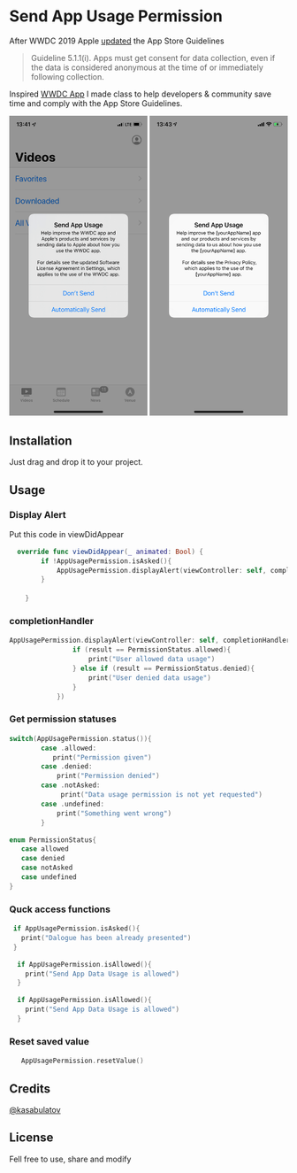 # Send App Usage Permission

After WWDC 2019 Apple [updated](https://developer.apple.com/app-store/review/guidelines/#5.1) the App Store Guidelines 
> Guideline 5.1.1(i). Apps must get consent for data collection, even if the data is considered anonymous at the time of or immediately following collection.

Inspired [WWDC App](https://itunes.apple.com/app/wwdc/id640199958?mt=8) I made class to help developers & community save time and comply with the App Store Guidelines.

<img width="250" src="/screens/IMG_0855.PNG"> <img width="250" src="/screens/IMG_3825.PNG">

## Installation

Just drag and drop it to your project.

## Usage

### Display Alert

Put this code in viewDidAppear

```swift
  override func viewDidAppear(_ animated: Bool) {
        if !AppUsagePermission.isAsked(){
            AppUsagePermission.displayAlert(viewController: self, completionHandler: nil)
        }

    }
```

### сompletionHandler

```swift 
AppUsagePermission.displayAlert(viewController: self, completionHandler: { result in
                if (result == PermissionStatus.allowed){
                    print("User allowed data usage")
                } else if (result == PermissionStatus.denied){
                    print("User denied data usage")
                }
            })
```
### Get permission statuses

```swift
switch(AppUsagePermission.status()){
        case .allowed:
           print("Permission given")
        case .denied:
            print("Permission denied")
        case .notAsked:
             print("Data usage permission is not yet requested")
        case .undefined:
            print("Something went wrong")
        }
 ```
 
 ```swift
 enum PermissionStatus{
    case allowed
    case denied
    case notAsked
    case undefined
}
 ```
 
 ### Quck access functions
 ```swift 
  if AppUsagePermission.isAsked(){
    print("Dalogue has been already presented")
  }
```

```swift 
  if AppUsagePermission.isAllowed(){
    print("Send App Data Usage is allowed")
  }
```

```swift 
  if AppUsagePermission.isAllowed(){
    print("Send App Data Usage is allowed")
  }
```

 ### Reset saved value
  ```swift 
     AppUsagePermission.resetValue()
  ``` 
  
## Credits
[@kasabulatov](https://twitter.com/kasabulatov)


## License

Fell free to use, share and modify
 
